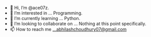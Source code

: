 - 👋 Hi, I’m @ace07z.
- 👀 I’m interested in ... Programming.
- 🌱 I’m currently learning ... Python.
- 💞️ I’m looking to collaborate on ... Nothing at this point specifically.
- 📫 How to reach me ...abhilashchoudhury07@gmail.com

<!---
ace07z/ace07z is a ✨ special ✨ repository because its `README.md` (this file) appears on your GitHub profile.
You can click the Preview link to take a look at your changes.
--->
